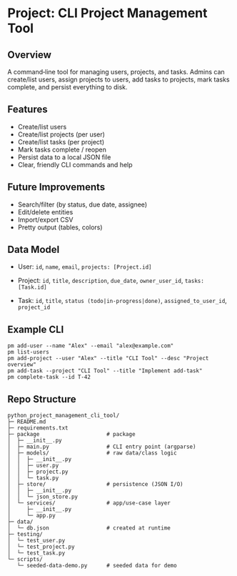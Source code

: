 # Project: CLI Project Management Tool

## Overview
A command‑line tool for managing users, projects, and tasks. Admins can create/list users, assign projects to users, add tasks to projects, mark tasks complete, and persist everything to disk.

## Features
- Create/list users
- Create/list projects (per user)
- Create/list tasks (per project)
- Mark tasks complete / reopen
- Persist data to a local JSON file
- Clear, friendly CLI commands and help

## Future Improvements
- Search/filter (by status, due date, assignee)
- Edit/delete entities
- Import/export CSV
- Pretty output (tables, colors)

## Data Model
- User: `id`, `name`, `email`, `projects: [Project.id]`

- Project: `id`, `title`, `description`, `due_date`, `owner_user_id`, `tasks: [Task.id]`

- Task: `id`, `title`, `status (todo|in-progress|done)`, `assigned_to_user_id`, `project_id`

## Example CLI
```
pm add-user --name "Alex" --email "alex@example.com"
pm list-users
pm add-project --user "Alex" --title "CLI Tool" --desc "Project overview"
pm add-task --project "CLI Tool" --title "Implement add-task"
pm complete-task --id T-42
```

## Repo Structure
```
python_project_management_cli_tool/
├─ README.md
├─ requirements.txt            
├─ package                     # package
│  ├─ __init__.py
│  ├─ main.py                  # CLI entry point (argparse)
│  ├─ models/                  # raw data/class logic
│  │  ├─ __init__.py
│  │  ├─ user.py
│  │  ├─ project.py
│  │  └─ task.py
│  ├─ store/                   # persistence (JSON I/O)
│  │  ├─ __init__.py
│  │  └─ json_store.py
│  └─ services/                # app/use-case layer
│     ├─ __init__.py
│     └─ app.py
├─ data/
│  └─ db.json                  # created at runtime
├─ testing/                    
│  └─ test_user.py
│  └─ test_project.py
│  └─ test_task.py
└─ scripts/
   └─ seeded-data-demo.py      # seeded data for demo
```